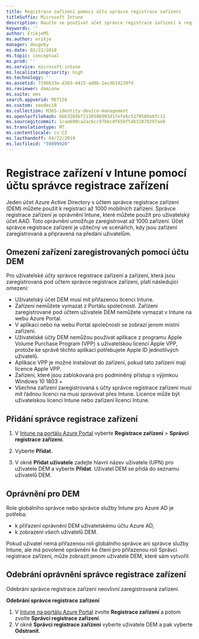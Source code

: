 ```yaml
---
title: Registrace zařízení pomocí účtu správce registrace zařízení
titleSuffix: Microsoft Intune
description: Naučte se používat účet správce registrace zařízení k registraci zařízení v Intune.
keywords: ''
author: ErikjeMS
ms.author: erikje
manager: dougeby
ms.date: 02/22/2018
ms.topic: conceptual
ms.prod: ''
ms.service: microsoft-intune
ms.localizationpriority: high
ms.technology: ''
ms.assetid: 7196b33e-d303-4415-ad0b-2ecdb14230fd
ms.reviewer: damionw
ms.suite: ems
search.appverid: MET150
ms.custom: seodec18
ms.collection: M365-identity-device-management
ms.openlocfilehash: 6bb3289bf2136506903d1fefe6c5170580a6fc11
ms.sourcegitcommit: 1cae690ca2ac6cc97bbcdf656f54b31878297ae8
ms.translationtype: MT
ms.contentlocale: cs-CZ
ms.lasthandoff: 04/22/2019
ms.locfileid: "59899920"
---
```

# <a name="enroll-devices-in-intune-by-using-a-device-enrollment-manager-account"></a>Registrace zařízení v Intune pomocí účtu správce registrace zařízení

Jeden účet Azure Active Directory s účtem správce registrace zařízení (DEM) můžete použít k registraci až 1000 mobilních zařízení. Správce registrace zařízení je oprávnění Intune, které můžete použít pro uživatelský účet AAD. Toto oprávnění umožňuje zaregistrovat až 1000 zařízení. Účet správce registrace zařízení je užitečný ve scénářích, kdy jsou zařízení zaregistrovaná a připravená na předání uživatelům.

## <a name="limitations-of-devices-that-are-enrolled-with-a-dem-account"></a>Omezení zařízení zaregistrovaných pomocí účtu DEM

Pro uživatelské účty správce registrace zařízení a zařízení, která jsou zaregistrovaná pod účtem správce registrace zařízení, platí následující omezení:

  - Uživatelský účet DEM musí mít přiřazenou licenci Intune.
  - Zařízení nemůžete vymazat z Portálu společnosti. Zařízení zaregistrované pod účtem uživatele DEM nemůžete vymazat v Intune na webu Azure Portal.
  - V aplikaci nebo na webu Portál společnosti se zobrazí jenom místní zařízení.
  - Uživatelské účty DEM nemůžou používat aplikace z programu Apple Volume Purchase Program (VPP) s uživatelskou licencí Apple VPP, protože ke správě těchto aplikací potřebujete Apple ID jednotlivých uživatelů.
  - Aplikace VPP je možné instalovat do zařízení, pokud tato zařízení mají licence Apple VPP.
  - Zařízení, které jsou zablokovaná pro podmíněný přístup s výjimkou Windows 10 1803 +
  - Všechna zařízení zaregistrovaná s účty správce registrace zařízení musí mít řádnou licenci na musí spravovat přes Intune. Licence může být uživatelskou licenci Intune nebo zařízení licenci Intune.



## <a name="add-a-device-enrollment-manager"></a>Přidání správce registrace zařízení

1.  V [Intune na portálu Azure Portal](https://aka.ms/intuneportal) vyberte **Registrace zařízení** > **Správci registrace zařízení**.

2.  Vyberte **Přidat**.

3.  V okně **Přidat uživatele** zadejte hlavní název uživatele (UPN) pro uživatele DEM a vyberte **Přidat**. Uživatel DEM se přidá do seznamu uživatelů DEM.

## <a name="permissions-for-dem"></a>Oprávnění pro DEM

Role globálního správce nebo správce služby Intune pro Azure AD je potřeba:
- k přiřazení oprávnění DEM uživatelskému účtu Azure AD,
- k zobrazení všech uživatelů DEM.

Pokud uživatel nemá přiřazenou roli globálního správce ani správce služby Intune, ale má povolené oprávnění ke čtení pro přiřazenou roli Správci registrace zařízení, může zobrazit jenom uživatele DEM, které sám vytvořil.


## <a name="remove-device-enrollment-manager-permissions"></a>Odebrání oprávnění správce registrace zařízení

Odebrání správce registrace zařízení neovlivní zaregistrovaná zařízení.

**Odebrání správce registrace zařízení**

1. V [Intune na portálu Azure Portal](https://aka.ms/intuneportal) zvolte **Registrace zařízení** a potom zvolte **Správci registrace zařízení**.
2. V okně **Správci registrace zařízení** vyberte uživatele DEM a pak vyberte **Odstranit**.

